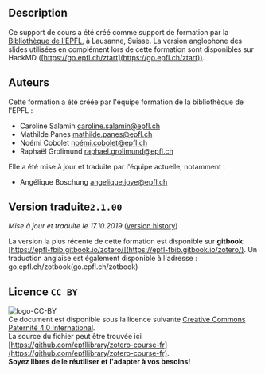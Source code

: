 ## Description
Ce support de cours a été créé comme support de formation par la [Bibliothèque de l'EPFL](https://www.epfl.ch/campus/library/fr/bibliotheque/), à Lausanne, Suisse. La version anglophone des slides utilisées en complément lors de cette formation sont disponibles sur HackMD ([https://go.epfl.ch/ztart](https://go.epfl.ch/ztart)).

## Auteurs

Cette formation a été créée par l'équipe formation de la bibliothèque de l'EPFL :   
+ Caroline Salamin [caroline.salamin@epfl.ch](mailto:caroline.salamin@epfl.ch)   
+ Mathilde Panes [mathilde.panes@epfl.ch](mailto:mathilde.panes@epfl.ch)   
+ Noémi Cobolet [noémi.cobolet@epfl.ch](mailto:noémi.cobolet@epfl.ch)   
+ Raphaël Grolimund [raphael.grolimund@epfl.ch](mailto:raphael.grolimund@epfl.ch)

Elle a été mise à jour et traduite par l'équipe actuelle, notamment : 

+ Angélique Boschung [angelique.joye@epfl.ch](mailto:angelique.joye@epfl.ch)

## Version traduite`2.1.00`

*Mise à jour et traduite le 17.10.2019* ([version history](X-references.md))

La version la plus récente de cette formation est disponible sur **gitbook**: [https://epfl-fbib.gitbook.io/zotero/](https://epfl-fbib.gitbook.io/zotero/).
Un traduction anglaise est également disponible à l'adresse : go.epfl.ch/zotbook(go.epfl.ch/zotbook)


## Licence `CC BY`
![logo-CC-BY](img/cc-by.svg)   
Ce document est disponible sous la licence suivante  [Creative Commons Paternité 4.0 International](http://creativecommons.org/licenses/by/4.0/deed.fr).   
La source du fichier peut être trouvée ici [https://github.com/epfllibrary/zotero-course-fr](https://github.com/epfllibrary/zotero-course-fr).   
**Soyez libres de le réutiliser et l'adapter à vos besoins!**   
